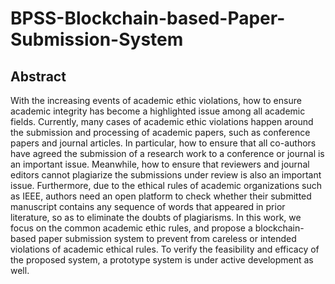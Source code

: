 # BPSS-Blockchain-based-Paper-Submission-System 
## Abstract 
With the increasing events of academic ethic violations, how to ensure academic integrity
has become a highlighted issue among all academic fields. Currently, many cases of academic
ethic violations happen around the submission and processing of academic papers, such as
conference papers and journal articles. In particular, how to ensure that all co-authors have
agreed the submission of a research work to a conference or journal is an important issue.
Meanwhile, how to ensure that reviewers and journal editors cannot plagiarize the
submissions under review is also an important issue. Furthermore, due to the ethical rules of
academic organizations such as IEEE, authors need an open platform to check whether their
submitted manuscript contains any sequence of words that appeared in prior literature, so as
to eliminate the doubts of plagiarisms. In this work, we focus on the common academic ethic
rules, and propose a blockchain-based paper submission system to prevent from careless or
intended violations of academic ethical rules. To verify the feasibility and efficacy of the
proposed system, a prototype system is under active development as well.